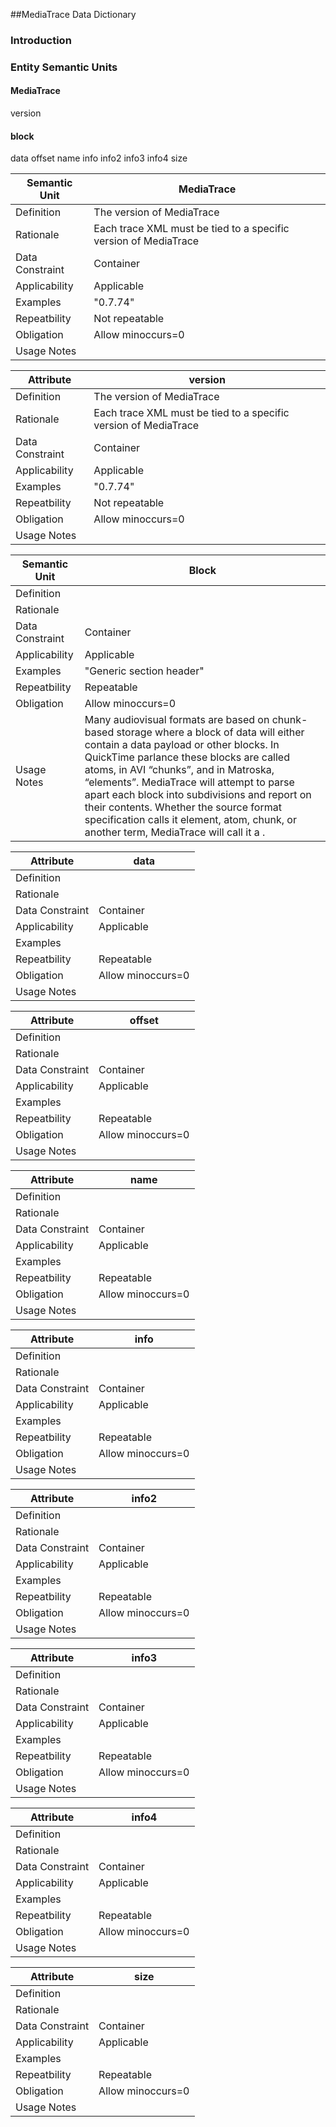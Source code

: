 ##MediaTrace Data Dictionary

### Introduction

### Entity Semantic Units

#### MediaTrace
   version

#### block
   data
   offset
   name
   info
   info2
   info3
   info4
   size

Semantic Unit      | MediaTrace
-------------------|----------------------------------------------------
Definition         | The version of MediaTrace
Rationale          | Each trace XML must be tied to a specific version of MediaTrace
Data Constraint    | Container
Applicability      | Applicable
Examples           | "0.7.74"
Repeatbility       | Not repeatable
Obligation         | Allow minoccurs=0
Usage Notes        |

Attribute          | version
-------------------|----------------------------------------------------
Definition         | The version of MediaTrace
Rationale          | Each trace XML must be tied to a specific version of MediaTrace
Data Constraint    | Container
Applicability      | Applicable
Examples           | "0.7.74"
Repeatbility       | Not repeatable
Obligation         | Allow minoccurs=0
Usage Notes        |

Semantic Unit      | Block
-------------------|----------------------------------------------------
Definition         |
Rationale          |
Data Constraint    | Container
Applicability      | Applicable
Examples           | "Generic section header"
Repeatbility       | Repeatable
Obligation         | Allow minoccurs=0
Usage Notes        | Many audiovisual formats are based on chunk-based storage where a block of data will either contain a data payload or other blocks. In QuickTime parlance these blocks are called atoms, in AVI “chunks”, and in Matroska, “elements”. MediaTrace will attempt to parse apart each block into subdivisions and report on their contents. Whether the source format specification calls it element, atom, chunk, or another term, MediaTrace will call it a <block>.

Attribute          | data
-------------------|----------------------------------------------------
Definition         |
Rationale          |
Data Constraint    | Container
Applicability      | Applicable
Examples           |
Repeatbility       | Repeatable
Obligation         | Allow minoccurs=0
Usage Notes        |

Attribute          | offset
-------------------|----------------------------------------------------
Definition         |
Rationale          |
Data Constraint    | Container
Applicability      | Applicable
Examples           |
Repeatbility       | Repeatable
Obligation         | Allow minoccurs=0
Usage Notes        |

Attribute          | name
-------------------|----------------------------------------------------
Definition         |
Rationale          |
Data Constraint    | Container
Applicability      | Applicable
Examples           |
Repeatbility       | Repeatable
Obligation         | Allow minoccurs=0
Usage Notes        |

Attribute          | info
-------------------|----------------------------------------------------
Definition         |
Rationale          |
Data Constraint    | Container
Applicability      | Applicable
Examples           |
Repeatbility       | Repeatable
Obligation         | Allow minoccurs=0
Usage Notes        |

Attribute          | info2
-------------------|----------------------------------------------------
Definition         |
Rationale          |
Data Constraint    | Container
Applicability      | Applicable
Examples           |
Repeatbility       | Repeatable
Obligation         | Allow minoccurs=0
Usage Notes        |

Attribute          | info3
-------------------|----------------------------------------------------
Definition         |
Rationale          |
Data Constraint    | Container
Applicability      | Applicable
Examples           |
Repeatbility       | Repeatable
Obligation         | Allow minoccurs=0
Usage Notes        |

Attribute          | info4
-------------------|----------------------------------------------------
Definition         |
Rationale          |
Data Constraint    | Container
Applicability      | Applicable
Examples           |
Repeatbility       | Repeatable
Obligation         | Allow minoccurs=0
Usage Notes        |

Attribute          | size
-------------------|----------------------------------------------------
Definition         |
Rationale          |
Data Constraint    | Container
Applicability      | Applicable
Examples           |
Repeatbility       | Repeatable
Obligation         | Allow minoccurs=0
Usage Notes        |
